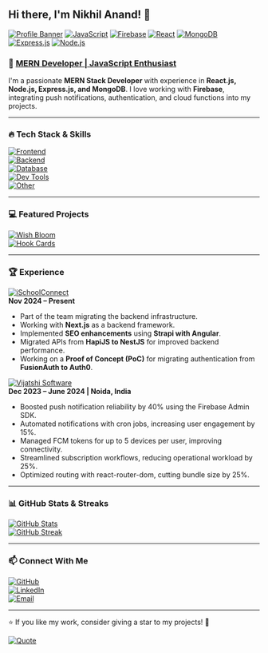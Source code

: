 ## Hi there, I'm Nikhil Anand! 👋

[![Profile Banner](https://img.shields.io/badge/MERN-Stack-blue?style=for-the-badge)](https://github.com/niksanand1717) [![JavaScript](https://img.shields.io/badge/JavaScript-ES6+-yellow?style=for-the-badge)](https://developer.mozilla.org/en-US/docs/Web/JavaScript) [![Firebase](https://img.shields.io/badge/Firebase-Cloud-orange?style=for-the-badge)](https://firebase.google.com/) [![React](https://img.shields.io/badge/React-Blue?logo=react&logoColor=white&style=for-the-badge)](https://react.dev/) [![MongoDB](https://img.shields.io/badge/MongoDB-Green?logo=mongodb&logoColor=white&style=for-the-badge)](https://www.mongodb.com/) [![Express.js](https://img.shields.io/badge/Express.js-Black?logo=express&logoColor=white&style=for-the-badge)](https://expressjs.com/) [![Node.js](https://img.shields.io/badge/Node.js-Green?logo=node.js&logoColor=white&style=for-the-badge)](https://nodejs.org/)

### 🚀 [MERN Developer | JavaScript Enthusiast](https://github.com/niksanand1717)

I'm a passionate **MERN Stack Developer** with experience in **React.js, Node.js, Express.js, and MongoDB**. I love working with **Firebase**, integrating push notifications, authentication, and cloud functions into my projects.

---

### 🔥 Tech Stack & Skills

[![Frontend](https://img.shields.io/badge/Frontend-React.js%20|%20Next.js%20|%20MUI%20|%20Tailwind%20CSS-blue?style=for-the-badge)]()  
[![Backend](https://img.shields.io/badge/Backend-Node.js%20|%20Express.js%20|%20Nest.js%20|%20Firebase%20Functions-red?style=for-the-badge)]()  
[![Database](https://img.shields.io/badge/Database-MongoDB%20|%20Prisma%20ORM%20|%20Firebase%20Firestore-green?style=for-the-badge)]()  
[![Dev Tools](https://img.shields.io/badge/Dev%20Tools-Git%20|%20GitHub%20|%20VS%20Code%20|%20Postman-orange?style=for-the-badge)](https://git-scm.com/)  
[![Other](https://img.shields.io/badge/Other-WebSockets%20|%20Cron%20Jobs%20|%20Cloud%20Messaging%20(FCM)%20|%20-purple?style=for-the-badge)](https://firebase.google.com/docs/cloud-messaging)

---

### 💻 Featured Projects

[![Wish Bloom](https://img.shields.io/badge/Wish%20Bloom-SaaS%20App%20for%20Automating%20Birthday%20Wishes-brightgreen?style=for-the-badge)]()  
[![Hook Cards](https://img.shields.io/badge/Hook%20Cards-Business%20Cards%20-blueviolet?style=for-the-badge)]((https://hook.cards/))

---

### 🏆 Experience

[![iSchoolConnect](https://img.shields.io/badge/iSchoolConnect-Intern%20Software%20Engineer-blue?style=for-the-badge)](https://ischoolconnect.com/)  
**Nov 2024 – Present**  
- Part of the team migrating the backend infrastructure.  
- Working with **Next.js** as a backend framework.  
- Implemented **SEO enhancements** using **Strapi with Angular**.  
- Migrated APIs from **HapiJS to NestJS** for improved backend performance.  
- Working on a **Proof of Concept (PoC)** for migrating authentication from **FusionAuth to Auth0**.  

[![Vijatshi Software](https://img.shields.io/badge/Vijatshi%20Software-Software%20Engineer-red?style=for-the-badge)](https://www.vijatshisoftware.com/)  
**Dec 2023 – June 2024 | Noida, India**  
- Boosted push notification reliability by 40% using the Firebase Admin SDK.  
- Automated notifications with cron jobs, increasing user engagement by 15%.  
- Managed FCM tokens for up to 5 devices per user, improving connectivity.  
- Streamlined subscription workflows, reducing operational workload by 25%.  
- Optimized routing with react-router-dom, cutting bundle size by 25%.  

---

### 📊 GitHub Stats & Streaks

[![GitHub Stats](https://github-readme-stats.vercel.app/api?username=niksanand1717&show_icons=true&theme=radical)](https://github.com/niksanand1717)  
[![GitHub Streak](https://streak-stats.demolab.com/?user=niksanand1717&theme=radical)](https://github.com/niksanand1717)  

---

### 📫 Connect With Me

[![GitHub](https://img.shields.io/badge/GitHub-niksanand1717-black?style=for-the-badge&logo=github)](https://github.com/niksanand1717)  
[![LinkedIn](https://img.shields.io/badge/LinkedIn-Nikhil%20Anand-blue?style=for-the-badge&logo=linkedin)](https://www.linkedin.com/in/nikhil-anand-0792981b2/)  
[![Email](https://img.shields.io/badge/Email-nikhilanandgaya01%40gmail.com-red?style=for-the-badge)](mailto:nikhilanandgaya01@gmail.com)

---

⭐ If you like my work, consider giving a star to my projects! 🚀

[![Quote](https://quotes-github-readme.vercel.app/api?type=horizontal&theme=radical)](https://github.com/niksanand1717)
